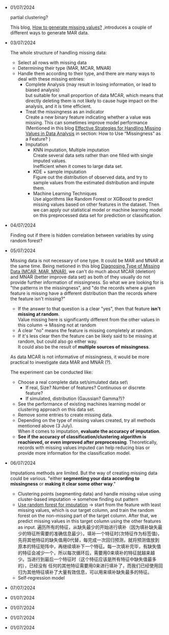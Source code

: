 - 01/07/2024

  partial clustering?

  This blog,  [How to generate missing values?](https://rmisstastic.netlify.app/how-to/generate/misssimul#:~:text=Missing%20Completely%20At%20Random%20values,Bernoulli%20distribution%20of%20parameter%20perc) ,introduces a couple of different ways to generate MAR data.
  
- 03/07/2024

  The whole structure of handling missing data:
  * Select all rows with missing data
  * Determining their type (MAR, MCAR, MNAR)
  * Handle them according to their type, and there are many ways to deal with these missing entries:
      - Complete Analysis (may result in losing information, or lead to biased analysis)\
        but suitable for small proportion of data MCAR, which means that directly deleting them is not likely to cause huge impact on the analysis, and it is time efficient.
      - Treat the missingness as an indicator\
        Create a new binary feature indicating whether a value was missing. This can sometimes improve model performance\
(Mentioned in this blog [Effective Strategies for Handling Missing Values in Data Analysis](https://www.analyticsvidhya.com/blog/2021/10/handling-missing-value/) in section: How to Use “Missingness” as a Feature? )
      - Imputation
        * KNN imputation, Multiple imputation\
          Create several data sets rather than one filled with single imputed values.\
          Inefficient when it comes to large data set.
        * KDE + sample imputation\
          Figure out the distribution of observed data, and try to sample values from the estimated distribution and impute them.
        * Machine Learning Techniques\
          Use algorithms like Random Forest or XGBoost to predict missing values based on other features in the dataset.
  Then we can apply our statistical model or machine learning model on this preprocessed data set for prediction or classification.
  
- 04/07/2024

  Finding out if there is hidden correlation between variables by using random forest?
  
- 05/07/2024

  Missing data is not necessary of one type. It could be MAR and MNAR at the same time.
  Being metioned in this blog [Diagnosing Type of Missing Data (MCAR, MAR, MNAR)](https://www.reddit.com/r/AskStatistics/comments/17nigqk/diagnosing_type_of_missing_data_mcar_mar_mnar/), we can't do much about MCAR (deletion) and MNAR (better improve data set) as both of they usually do not provide further information of missingness. So what we are looking for is "the patterns in the missingness", and "do the records where a given feature is missing have a different distribution than the records where the feature isn't missing?"
    * If the answer to that question is a clear "yes", then that feature **isn't missing at random**.\
      Value missing here is significantly different from the other values in this column -> Missing not at random
    * A clear "no" means the feature is missing completely at random.
    * If it's less clear then the feature can be likely said to be missing at random, but could also go either way.\
      It could also be the result of **multiple sources of missingness**.

  As data MCAR is not informative of missingness, it would be more practical to investigate data MAR and MNAR (?).

  The experiment can be conducted like:
    * Choose a real complete data set/simulated data set\
      - If real, Size? Number of features? Continuous or discrete feature?
      - If simulated, distribution (Gaussian? Gamma?)?
    * See the performance of existing machines learning model or clustering approach on this data set.
    * Remove some entries to create missing data.
    * Depending on the type of missing values created, try all methods mentioned above (3 July).\
      When it comes to imputation, **evaluate the accuracy of imputation**.
    * **See if the accuracy of classification/clustering algorithm is reachieved, or even improved after preprocessing**.
      Theoretically, records with missing values imputed can help reducing bias or provide more information for the classification model.
  
- 06/07/2024

  Imputations methods are limited. But the way of creating missing data could be various.
  "either **segmenting your data according to missingness** or **making it clear some other way**."
  
  * Clustering points (segmenting data) and handle missing value using cluster-based imputation -> somehow finding out pattern
  * [Use random forest for imputation](https://zhuanlan.zhihu.com/p/635931775) ->  start from the feature with least missing values, which is our target column, and train the random forest on the non-missing part of the target column. After that, we predict missing values in this target column using the other features as input.
  遍历所有的特征，从缺失最少的开始进⾏填补（因为填补缺失最少的特征所需要的准确信息最少）。填补⼀个特征时(次特征作为标签值)，先将其他特征的缺失值⽤0代替，每完成⼀次回归预测，就将预测值放到原本的特征矩阵中，再继续填补下⼀个特征。每⼀次填补完毕，有缺失值的特征会减少⼀个，所以每次循环后，需要⽤0来填补的特征就越来越少。当进⾏到最后⼀个特征时（这个特征应该是所有特征中缺失值最多的），已经没有
任何的其他特征需要⽤0来进⾏填补了，⽽我们已经使⽤回归为其他特征填补了⼤量有效信息，可以⽤来填补缺失最多的特征。
  * Self-regression model
  
  
  
- 07/07/2024

  
- 01/07/2024


  
- 01/07/2024

  
- 01/07/2024

  
- 01/07/2024

